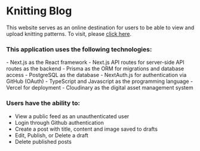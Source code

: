 # Knitting Blog

This website serves as an online destination for users to be able to view and upload knitting patterns. To visit, please <a href="https://angela-tu-knitting-blog.vercel.app/">click here</a>. 

<h3> This application uses the following technologies: </h3>
  - Next.js as the React framework
  - Next.js API routes for server-side API routes as the backend
  - Prisma as the ORM for migrations and database access
  - PostgreSQL as the database
  - NextAuth.js for authentication via GitHub (OAuth)
  - TypeScript and Javascript as the programming language
  - Vercel for deployment
  - Cloudinary as the digital asset management system

<h3> Users have the ability to: </h3>

  - View a public feed as an unauthenticated user
  - Login through Github authentication
  - Create a post with title, content and image saved to drafts
  - Edit, Publish, or Delete a draft
  - Delete published posts

